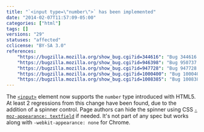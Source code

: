 ```yaml
---
title: "`<input type=\"number\">` has been implemented"
date: "2014-02-07T11:57:09-05:00"
categories: ["html"]
tags: []
versions: "29"
statuses: "affected"
cclicense: "BY-SA 3.0"
references:
    "https://bugzilla.mozilla.org/show_bug.cgi?id=344616": "Bug 344616 – Implement <input type=\"number\">"
    "https://bugzilla.mozilla.org/show_bug.cgi?id=946398": "Bug 950737 – Flip the pref to enable <input type=number>"
    "https://bugzilla.mozilla.org/show_bug.cgi?id=947728": "Bug 947728 – Provide a way for content to hide <input type=number>\'s spinner"
    "https://bugzilla.mozilla.org/show_bug.cgi?id=1000400": "Bug 1000400 – skyscanner.com layout broken because site doesn\'t leave enough room for arrow buttons on <input type=\"number\">"
    "https://bugzilla.mozilla.org/show_bug.cgi?id=1008385": "Bug 1008385 – Betterment.com \"Goal set up\" page\'s funded-in-X-years input is broken, due to spinners pushing number out of view"
---
```

The [`<input>`](https://developer.mozilla.org/en-US/docs/Web/HTML/Element/input) element now supports the `number` type introduced with HTML5. At least 2 regressions from this change have been found, due to the addition of a spinner control. Page authors can hide the spinner using CSS [`-moz-appearance: textfield`](https://developer.mozilla.org/en-US/docs/Web/CSS/-moz-appearance) if needed. It's not part of any spec but works along with `-webkit-appearance: none` for Chrome.
